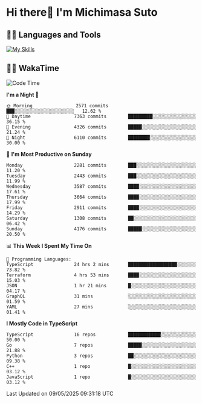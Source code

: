# Hi there👋 I'm Michimasa Suto

## 🧑‍💻 Languages and Tools
[![My Skills](https://skillicons.dev/icons?i=ts,nextjs,react,go,python,aws)](https://skillicons.dev)

<!--
**Suto-Michimasa/Suto-Michimasa** is a ✨ _special_ ✨ repository because its `README.md` (this file) appears on your GitHub profile.

Here are some ideas to get you started:

- 🔭 I’m currently working on ...
- 🌱 I’m currently learning ...
- 👯 I’m looking to collaborate on ...
- 🤔 I’m looking for help with ...
- 💬 Ask me about ...
- 📫 How to reach me: ...
- 😄 Pronouns: ...
- ⚡ Fun fact: ...
-->
<!--
## 💎 Github Stats

<div>
  <img height="170" align="left" src="https://github-readme-stats.vercel.app/api?username=Suto-michimasa&count_private=true&show_icons=true&theme=dark" />
  <img height="170" src="https://github-readme-stats.vercel.app/api/top-langs/?username=Suto-michimasa&langs_count=8&layout=compact&theme=dark" />
</div>
-->
<!-- ## 🏆 GitHub Profile Trophy

<img width="800" src="https://github-profile-trophy.vercel.app/?username=Suto-michimasa&theme=onedark&no-frame=true"/>
 -->

## 🧑‍💻 WakaTime
<!--START_SECTION:waka-->
![Code Time](http://img.shields.io/badge/Code%20Time-795%20hrs%2033%20mins-blue)

**I'm a Night 🦉** 

```text
🌞 Morning                2571 commits        ███░░░░░░░░░░░░░░░░░░░░░░   12.62 % 
🌆 Daytime                7363 commits        █████████░░░░░░░░░░░░░░░░   36.15 % 
🌃 Evening                4326 commits        █████░░░░░░░░░░░░░░░░░░░░   21.24 % 
🌙 Night                  6110 commits        ████████░░░░░░░░░░░░░░░░░   30.00 % 
```
📅 **I'm Most Productive on Sunday** 

```text
Monday                   2281 commits        ███░░░░░░░░░░░░░░░░░░░░░░   11.20 % 
Tuesday                  2443 commits        ███░░░░░░░░░░░░░░░░░░░░░░   11.99 % 
Wednesday                3587 commits        ████░░░░░░░░░░░░░░░░░░░░░   17.61 % 
Thursday                 3664 commits        ████░░░░░░░░░░░░░░░░░░░░░   17.99 % 
Friday                   2911 commits        ████░░░░░░░░░░░░░░░░░░░░░   14.29 % 
Saturday                 1308 commits        ██░░░░░░░░░░░░░░░░░░░░░░░   06.42 % 
Sunday                   4176 commits        █████░░░░░░░░░░░░░░░░░░░░   20.50 % 
```


📊 **This Week I Spent My Time On** 

```text
💬 Programming Languages: 
TypeScript               24 hrs 2 mins       ██████████████████░░░░░░░   73.82 % 
Terraform                4 hrs 53 mins       ████░░░░░░░░░░░░░░░░░░░░░   15.03 % 
JSON                     1 hr 21 mins        █░░░░░░░░░░░░░░░░░░░░░░░░   04.17 % 
GraphQL                  31 mins             ░░░░░░░░░░░░░░░░░░░░░░░░░   01.59 % 
YAML                     27 mins             ░░░░░░░░░░░░░░░░░░░░░░░░░   01.41 % 
```

**I Mostly Code in TypeScript** 

```text
TypeScript               16 repos            ████████████░░░░░░░░░░░░░   50.00 % 
Go                       7 repos             █████░░░░░░░░░░░░░░░░░░░░   21.88 % 
Python                   3 repos             ██░░░░░░░░░░░░░░░░░░░░░░░   09.38 % 
C++                      1 repo              █░░░░░░░░░░░░░░░░░░░░░░░░   03.12 % 
JavaScript               1 repo              █░░░░░░░░░░░░░░░░░░░░░░░░   03.12 % 
```




 Last Updated on 09/05/2025 09:31:18 UTC
<!--END_SECTION:waka-->
